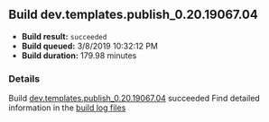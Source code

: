 ## Build dev.templates.publish_0.20.19067.04
- **Build result:** `succeeded`
- **Build queued:** 3/8/2019 10:32:12 PM
- **Build duration:** 179.98 minutes
### Details
Build [dev.templates.publish_0.20.19067.04](https://winappstudio.visualstudio.com/web/build.aspx?pcguid=a4ef43be-68ce-4195-a619-079b4d9834c2&builduri=vstfs%3a%2f%2f%2fBuild%2fBuild%2f27232) succeeded
Find detailed information in the [build log files](https://uwpctdiags.blob.core.windows.net/buildlogs/dev.templates.publish_0.20.19067.04_logs.zip)

